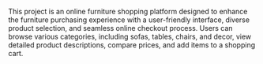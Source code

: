 This project is an online furniture shopping platform designed to enhance the furniture purchasing experience with a user-friendly interface, diverse product selection, and seamless online checkout process. Users can browse various categories, including sofas, tables, chairs, and decor, view detailed product descriptions, compare prices, and add items to a shopping cart.
